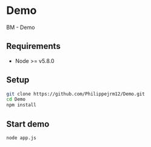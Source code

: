 # Demo
BM - Demo

## Requirements

* Node >= v5.8.0

## Setup

```bash
git clone https://github.com/Philippejrm12/Demo.git
cd Demo
npm install
```

## Start demo

```bash
node app.js
```
